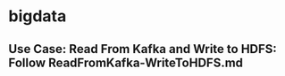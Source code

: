 # bigdata
Use Case: Read From Kafka and Write to HDFS: Follow ReadFromKafka-WriteToHDFS.md
-------------------------------------------
